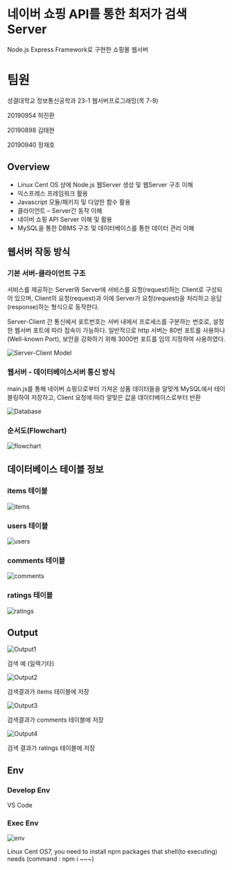 # 네이버 쇼핑 API를 통한 최저가 검색 Server
Node.js Express Framework로 구현한 쇼핑몰 웹서버

# 팀원
성결대학교 정보통신공학과 23-1 웹서버프로그래밍(목 7-9)

20190954 허진환

20190898 김태현

20190940 정재호

## Overview
 - Linux Cent OS 상에 Node.js 웹Server 생성 및 웹Server 구조 이해
 - 익스프레스 프레임워크 활용
 - Javascript 모듈/패키지 및 다양한 함수 활용
 - 클라이언트 – Server간 동작 이해
 - 네이버 쇼핑 API Server 이해 및 활용
 - MySQL을 통한 DBMS 구조 및 데이터베이스를 통한 데이터 관리 이해


## 웹서버 작동 방식

### 기본 서버-클라이언트 구조
서비스를 제공하는 Server와 Server에 서비스를 요청(request)하는 Client로 구성되어 있으며, Client의 요청(request)과 이에 Server가 요청(request)을 처리하고 응답(response)하는 형식으로 동작한다.

Server-Client 간 통신에서 포트번호는 서버 내에서 프로세스를 구분하는 번호로, 설정한 웹서버 포트에 따라 접속이 가능하다. 일반적으로 http 서버는 80번 포트를 사용하나(Well-known Port), 보안을 강화하기 위해 3000번 포트를 임의 지정하여 사용하였다.

![Server-Client Model](/img/block.png?raw=true "Title")

### 웹서버 - 데이터베이스서버 통신 방식
main.js를 통해 네이버 쇼핑으로부터 가져온 상품 데이터들을 알맞게 MySQL에서 테이블링하여 저장하고, Client 요청에 따라 알맞은 값을 데이터베이스로부터 반환

![Database](/img/dbblock.png)

### 순서도(Flowchart)

![flowchart](/img/flowchart.png)

## 데이터베이스 테이블 정보

### items 테이블

![items](/img/idb.png)

### users 테이블

![users](/img/udb.png)

### comments 테이블

![comments](/img/cdb.png)

### ratings 테이블

![ratings](/img/rdb.png)

## Output

![Output1](/img/commentandrating.png)

검색 예 (일렉기타)

![Output2](/img/itemsdb.png)

검색결과가 items 테이블에 저장

![Output3](/img/commentsdb.png)

검색결과가 comments 테이블에 저장


![Output4](/img/ratingdb.png)

검색 결과가 ratings 테이블에 저장

## Env

### Develop Env
VS Code

### Exec Env

![env](/img/executingincentos.png)

Linux Cent OS7, you need to install npm packages that shell(to executing) needs (command : npm i ~~~)